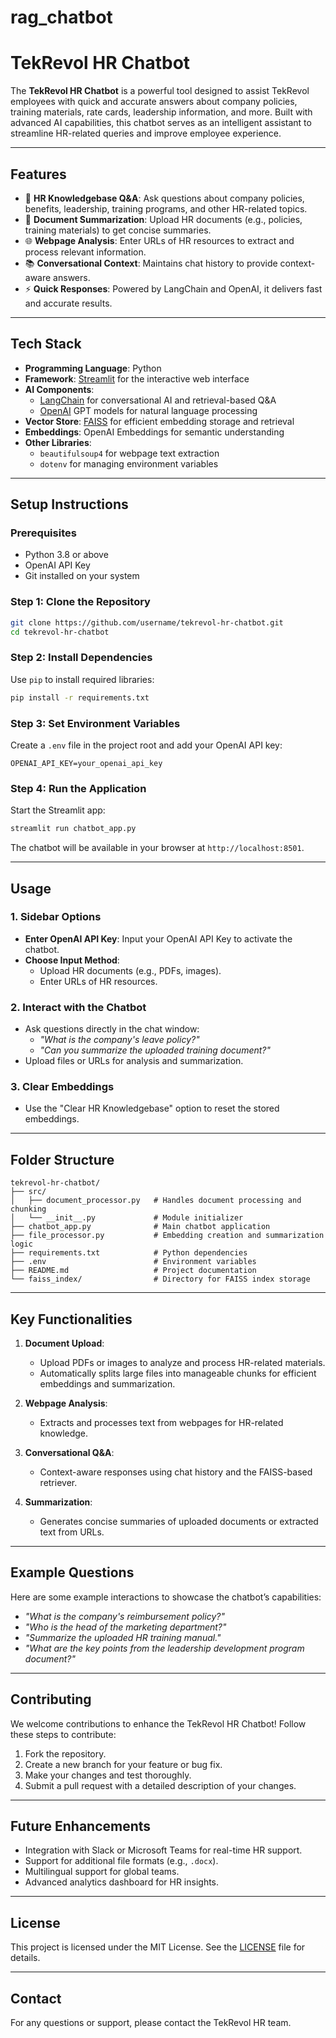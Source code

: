 # rag_chatbot
# **TekRevol HR Chatbot**

The **TekRevol HR Chatbot** is a powerful tool designed to assist TekRevol employees with quick and accurate answers about company policies, training materials, rate cards, leadership information, and more. Built with advanced AI capabilities, this chatbot serves as an intelligent assistant to streamline HR-related queries and improve employee experience.

---

## **Features**

- 💬 **HR Knowledgebase Q&A**: Ask questions about company policies, benefits, leadership, training programs, and other HR-related topics.
- 📄 **Document Summarization**: Upload HR documents (e.g., policies, training materials) to get concise summaries.
- 🌐 **Webpage Analysis**: Enter URLs of HR resources to extract and process relevant information.
- 📚 **Conversational Context**: Maintains chat history to provide context-aware answers.
- ⚡ **Quick Responses**: Powered by LangChain and OpenAI, it delivers fast and accurate results.

---

## **Tech Stack**

- **Programming Language**: Python
- **Framework**: [Streamlit](https://streamlit.io) for the interactive web interface
- **AI Components**:
  - [LangChain](https://langchain.com) for conversational AI and retrieval-based Q&A
  - [OpenAI](https://openai.com) GPT models for natural language processing
- **Vector Store**: [FAISS](https://faiss.ai) for efficient embedding storage and retrieval
- **Embeddings**: OpenAI Embeddings for semantic understanding
- **Other Libraries**:
  - `beautifulsoup4` for webpage text extraction
  - `dotenv` for managing environment variables

---

## **Setup Instructions**

### **Prerequisites**

- Python 3.8 or above
- OpenAI API Key
- Git installed on your system

### **Step 1: Clone the Repository**

```bash
git clone https://github.com/username/tekrevol-hr-chatbot.git
cd tekrevol-hr-chatbot
```

### **Step 2: Install Dependencies**

Use `pip` to install required libraries:

```bash
pip install -r requirements.txt
```

### **Step 3: Set Environment Variables**

Create a `.env` file in the project root and add your OpenAI API key:

```plaintext
OPENAI_API_KEY=your_openai_api_key
```

### **Step 4: Run the Application**

Start the Streamlit app:

```bash
streamlit run chatbot_app.py
```

The chatbot will be available in your browser at `http://localhost:8501`.

---

## **Usage**

### **1. Sidebar Options**
- **Enter OpenAI API Key**: Input your OpenAI API Key to activate the chatbot.
- **Choose Input Method**:
  - Upload HR documents (e.g., PDFs, images).
  - Enter URLs of HR resources.

### **2. Interact with the Chatbot**
- Ask questions directly in the chat window:
  - *"What is the company's leave policy?"*
  - *"Can you summarize the uploaded training document?"*
- Upload files or URLs for analysis and summarization.

### **3. Clear Embeddings**
- Use the "Clear HR Knowledgebase" option to reset the stored embeddings.

---

## **Folder Structure**

```
tekrevol-hr-chatbot/
├── src/
│   ├── document_processor.py   # Handles document processing and chunking
│   └── __init__.py             # Module initializer
├── chatbot_app.py              # Main chatbot application
├── file_processor.py           # Embedding creation and summarization logic
├── requirements.txt            # Python dependencies
├── .env                        # Environment variables
├── README.md                   # Project documentation
└── faiss_index/                # Directory for FAISS index storage
```

---

## **Key Functionalities**

1. **Document Upload**:
   - Upload PDFs or images to analyze and process HR-related materials.
   - Automatically splits large files into manageable chunks for efficient embeddings and summarization.

2. **Webpage Analysis**:
   - Extracts and processes text from webpages for HR-related knowledge.

3. **Conversational Q&A**:
   - Context-aware responses using chat history and the FAISS-based retriever.

4. **Summarization**:
   - Generates concise summaries of uploaded documents or extracted text from URLs.

---

## **Example Questions**

Here are some example interactions to showcase the chatbot’s capabilities:

- *"What is the company's reimbursement policy?"*
- *"Who is the head of the marketing department?"*
- *"Summarize the uploaded HR training manual."*
- *"What are the key points from the leadership development program document?"*

---

## **Contributing**

We welcome contributions to enhance the TekRevol HR Chatbot! Follow these steps to contribute:

1. Fork the repository.
2. Create a new branch for your feature or bug fix.
3. Make your changes and test thoroughly.
4. Submit a pull request with a detailed description of your changes.

---

## **Future Enhancements**

- Integration with Slack or Microsoft Teams for real-time HR support.
- Support for additional file formats (e.g., `.docx`).
- Multilingual support for global teams.
- Advanced analytics dashboard for HR insights.

---

## **License**

This project is licensed under the MIT License. See the [LICENSE](LICENSE) file for details.

---

## **Contact**

For any questions or support, please contact the TekRevol HR team.

